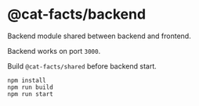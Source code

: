 @cat-facts/backend
============

Backend module shared between backend and frontend.

Backend works on port `3000`.

Build `@cat-facts/shared` before backend start.

```
npm install
npm run build
npm run start
```
